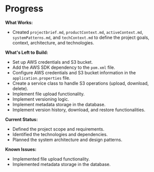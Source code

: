 # Progress

**What Works:**

*   Created `projectbrief.md`, `productContext.md`, `activeContext.md`, `systemPatterns.md`, and `techContext.md` to define the project goals, context, architecture, and technologies.

**What's Left to Build:**

*   Set up AWS credentials and S3 bucket.
*   Add the AWS SDK dependency to the `pom.xml` file.
*   Configure AWS credentials and S3 bucket information in the `application.properties` file.
*   Create a service class to handle S3 operations (upload, download, delete).
*   Implement file upload functionality.
*   Implement versioning logic.
*   Implement metadata storage in the database.
*   Implement version history, download, and restore functionalities.

**Current Status:**

*   Defined the project scope and requirements.
*   Identified the technologies and dependencies.
*   Planned the system architecture and design patterns.

**Known Issues:**

*   Implemented file upload functionality.
*   Implemented metadata storage in the database.
